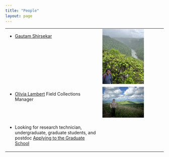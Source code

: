 ```yaml
---
title: "People"
layout: page
---
```



<table height="70%">
  
  <tr><td width="10%" height="60%" valign="top" align="left">
  <ul>
  <li>
       <a href="/files/CV_GS_UTK.pdf" target="_blank">Gautam Shirsekar</a> 
  </li>
</ul>
   
</td>
    <td width="60%" height="60%" valign="top" style="border: none;">
      <img style="float: center;" src="/assets/images/Gautam_BigSouthFork1.jpeg" height="70%" width="70%"/>
    </td>
    </tr>

<tr><td width="10%" height="60%" valign="top" align="left">
  <ul>
  <li>
       <a href="" target="_blank">Olivia Lambert</a>
    Field Collections Manager
  </li>
</ul>
   
</td>
    <td width="60%" height="60%" valign="top" style="border: none;">
      <img style="float: center;" src="/assets/images/Olivia.jpeg" height="70%" width="70%"/>
    </td>
    </tr>
    
<tr><td width="60%" height="60%" valign="top" align="left">
  <ul>
  <li>
       Looking for research technician, undergraduate, graduate students, and postdoc 
        <a href="https://gradschool.utk.edu/future-students/office-of-graduate-admissions/applying-to-graduate-school/" target="_blank"> Applying to the Graduate School</a> 

  </li>
</ul>
   
</td>
    <td  valign="top" style="border: none;">  
    </td>
  </tr>
</table>

